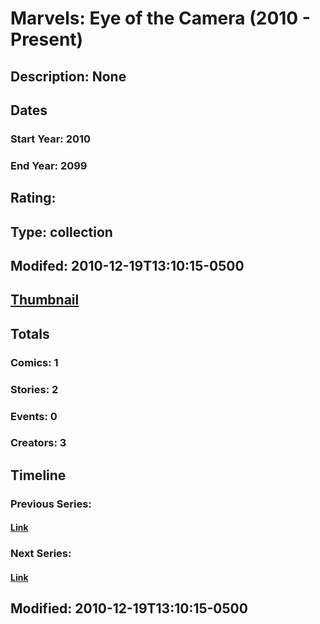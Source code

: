 # Marvels: Eye of the Camera (2010 - Present)
## Description: None
## Dates
### Start Year: 2010
### End Year: 2099
## Rating: 
## Type: collection
## Modifed: 2010-12-19T13:10:15-0500
## [Thumbnail](http://i.annihil.us/u/prod/marvel/i/mg/9/10/4c90f29b13cc3.jpg)
## Totals
### Comics: 1
### Stories: 2
### Events: 0
### Creators: 3
## Timeline
### Previous Series: 
#### [Link]()
### Next Series: 
#### [Link]()
## Modified: 2010-12-19T13:10:15-0500